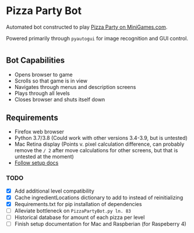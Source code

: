 # Pizza Party Bot

Automated bot constructed to play [Pizza Party on MiniGames.com](https://www.minigames.com/games/pizza-party). 

Powered primarily through `pyautogui` for image recognition and GUI control.
#

## Bot Capabilities
- Opens browser to game
- Scrolls so that game is in view
- Navigates through menus and description screens
- Plays through all levels
- Closes browser and shuts itself down

## Requirements
- Firefox web browser
- Python 3.7/3.8 (Could work with other versions 3.4-3.9, but is untested)
- Mac Retina display (Points v. pixel calculation difference, can probably remove the `/ 2` after move calculations for other screens, but that is untested at the moment)
- [Follow setup docs](https://github.com/Ravveni/PizzaPartyBot/Setup.md)

### TODO
- [x] Add additional level compatibility
- [x] Cache ingredientLocations dictionary to add to instead of reinitializing
- [x] Requirements.txt for pip installation of dependencies
- [ ] Alleviate bottleneck on `PizzaPartyBot.py ln. 83`
- [ ] Historical database for amount of each pizza per level
- [ ] Finish setup documentation for Mac and Raspberian (for Raspeberry 4)
